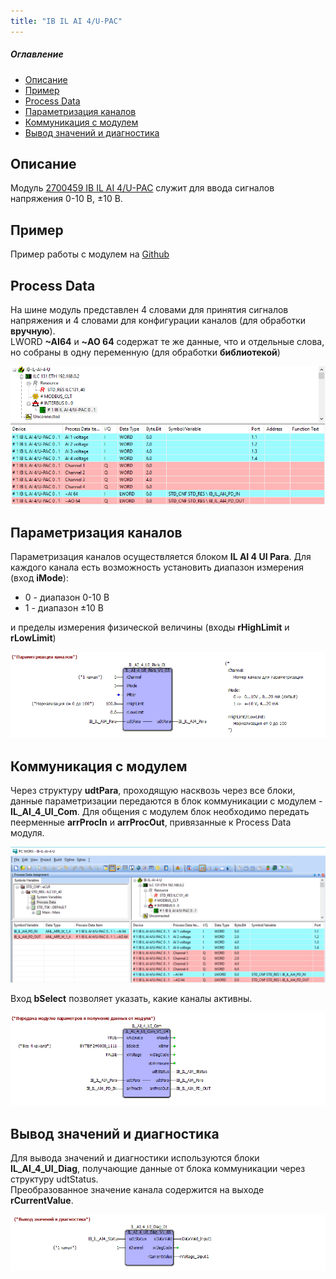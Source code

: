 ```yaml
---
title: "IB IL AI 4/U-PAC"
---
```


##### Оглавление

- [Описание](#Описание)
- [Пример](#Пример)
- [Process Data](#process-data)
- [Параметризация каналов](#Параметризация-каналов)
- [Коммуникация с модулем](#Коммуникация-с-модулем)
- [Вывод значений и диагностика](#Вывод-значений-и-диагностика)

## Описание

Модуль [2700459 IB IL AI 4/U-PAC](https://www.phoenixcontact.com/online/portal/ru/?uri=pxc-oc-itemdetail:pid=2700459&library=ruru&tab=5)
служит для ввода сигналов напряжения 0-10 В, ±10 В.

## Пример

Пример работы с модулем на [Github](https://github.com/axhelp/examples-analog-technology)

## Process Data

На шине модуль представлен 4 словами для принятия сигналов напряжения и 4 словами для конфигурации каналов (для обработки
**вручную**).  
LWORD **~AI64** и **~AO 64** содержат те же данные, что и отдельные слова, но собраны в одну переменную (для обработки
**библиотекой**)

![IB IL AI 4/I-PAC Process Data](https://github.com/axhelp/examples-analog-technology/blob/master/images/IB-IL-AI-4-U/process-data.png?raw=true)

## Параметризация каналов

Параметризация каналов осуществляется блоком **IL AI 4 UI Para**.
Для каждого канала есть возможность установить диапазон измерения (вход **iMode**): 
*  0 - диапазон 0-10 В
*  1 - диапазон ±10 В
 
и пределы измерения физической величины (входы **rHighLimit** и **rLowLimit**)

![IB IL AI 4/I-PAC Parameters](https://github.com/axhelp/examples-analog-technology/blob/master/images/IB-IL-AI-4-U/parameters.png?raw=true)


## Коммуникация с модулем

Через структуру **udtPara**, проходящую насквозь через все блоки, данные параметризации передаются в блок коммуникации с 
модулем - **IL_AI_4_UI_Com**. Для общения с модулем блок необходимо передать пеерменные **arrProcIn** и **arrProcOut**, 
привязанные к Process Data модуля.

![IB IL AI 4/I-PAC Process Data assignment](https://github.com/axhelp/examples-analog-technology/blob/master/images/IB-IL-AI-4-U/process-data-assignment.png?raw=true)

Вход **bSelect** позволяет указать, какие каналы активны.

![IB IL AI 4/I-PAC Process Data assignment](https://github.com/axhelp/examples-analog-technology/blob/master/images/IB-IL-AI-4-U/com.png?raw=true)

## Вывод значений и диагностика

Для вывода значений и диагностики используются блоки **IL_AI_4_UI_Diag**, получающие данные от блока коммуникации через 
структуру udtStatus.  
Преобразованное значение канала содержится на выходе **rCurrentValue**.

![IB IL AI 4/I-PAC Process Data assignment](https://github.com/axhelp/examples-analog-technology/blob/master/images/IB-IL-AI-4-U/diag.png?raw=true)
